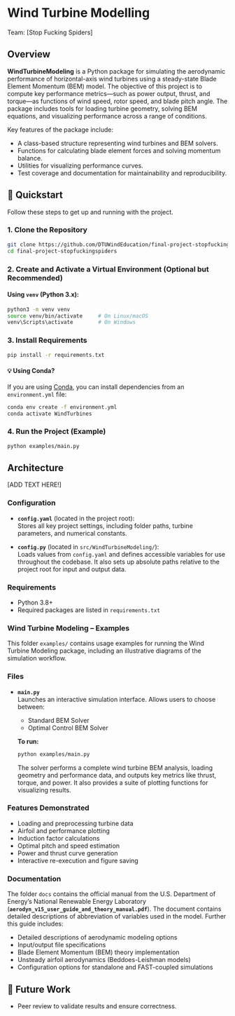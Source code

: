 # Wind Turbine Modelling

Team: [Stop Fucking Spiders]

## Overview

**WindTurbineModeling** is a Python package for simulating the aerodynamic performance of horizontal-axis wind turbines using a steady-state Blade Element Momentum (BEM) model. The objective of this project is to compute key performance metrics—such as power output, thrust, and torque—as functions of wind speed, rotor speed, and blade pitch angle. The package includes tools for loading turbine geometry, solving BEM equations, and visualizing performance across a range of conditions.

Key features of the package include:

- A class-based structure representing wind turbines and BEM solvers.
- Functions for calculating blade element forces and solving momentum balance.
- Utilities for visualizing performance curves.
- Test coverage and documentation for maintainability and reproducibility.


## 🚀 Quickstart

Follow these steps to get up and running with the project.

### 1. Clone the Repository

```bash
git clone https://github.com/DTUWindEducation/final-project-stopfuckingspiders.git
cd final-project-stopfuckingspiders
```

### 2. Create and Activate a Virtual Environment (Optional but Recommended)

#### Using `venv` (Python 3.x):

```bash
python3 -m venv venv
source venv/bin/activate     # On Linux/macOS
venv\Scripts\activate        # On Windows
```

### 3. Install Requirements

```bash
pip install -r requirements.txt
```

#### 💡 Using Conda?

If you are using [Conda](https://docs.conda.io/), you can install dependencies from an `environment.yml` file:

```bash
conda env create -f environment.yml
conda activate WindTurbines
```

### 4. Run the Project (Example)

```bash
python examples/main.py
```



## Architecture

[ADD TEXT HERE!]



### Configuration

- **`config.yaml`** (located in the project root):  
  Stores all key project settings, including folder paths, turbine parameters, and numerical constants.

- **`config.py`** (located in `src/WindTurbineModeling/`):  
  Loads values from `config.yaml` and defines accessible variables for use throughout the codebase. It also sets up absolute paths relative to the project root for input and output data.

### Requirements

- Python 3.8+
- Required packages are listed in `requirements.txt`


### Wind Turbine Modeling – Examples

This folder `examples/` contains usage examples for running the Wind Turbine Modeling package, including an illustrative diagrams of the simulation workflow.

### Files

- **`main.py`**  
  Launches an interactive simulation interface. Allows users to choose between:
  - Standard BEM Solver
  - Optimal Control BEM Solver

  **To run:**
  ```bash
  python examples/main.py
  ```

  The solver performs a complete wind turbine BEM analysis, loading geometry and performance data, and outputs key metrics like thrust, torque, and power. It also provides a suite of plotting functions for visualizing results.

### Features Demonstrated

- Loading and preprocessing turbine data
- Airfoil and performance plotting
- Induction factor calculations
- Optimal pitch and speed estimation
- Power and thrust curve generation
- Interactive re-execution and figure saving



### Documentation

The folder `docs` contains the official manual from the U.S. Department of Energy’s National Renewable Energy Laboratory (**`aerodyn_v15_user_guide_and_theory_manual.pdf`**). The document contains detailed descriptions of abbreviation of variables used in the model. Further this guide includes:
  - Detailed descriptions of aerodynamic modeling options
  - Input/output file specifications
  - Blade Element Momentum (BEM) theory implementation
  - Unsteady airfoil aerodynamics (Beddoes-Leishman models)
  - Configuration options for standalone and FAST-coupled simulations


## 🔭 Future Work
- Peer review to validate results and ensure correctness.